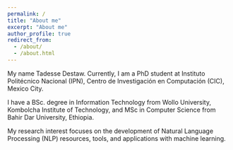 ```yaml
---
permalink: /
title: "About me"
excerpt: "About me"
author_profile: true
redirect_from: 
  - /about/
  - /about.html
---
```


My name Tadesse Destaw. Currently, I am a PhD student at Instituto Politécnico Nacional (IPN), Centro de Investigación en Computación (CIC), Mexico City. 

I have a BSc. degree in Information Technology from Wollo University, Kombolcha Institute of Technology, and MSc in Computer Science from Bahir Dar University, Ethiopia. 

My research interest focuses on the development of Natural Language Processing (NLP) resources, tools, and applications with machine learning.
